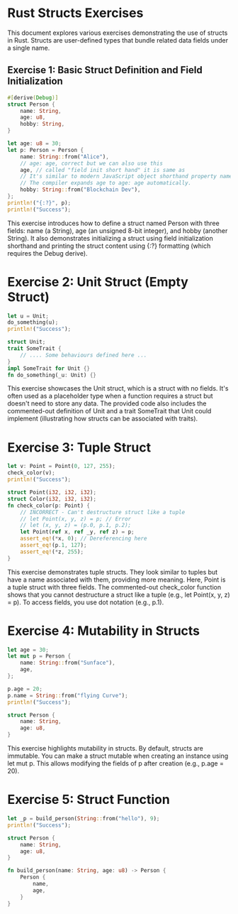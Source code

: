 # Rust Structs Exercises

This document explores various exercises demonstrating the use of structs in Rust. Structs are user-defined types that bundle related data fields under a single name.

## Exercise 1: Basic Struct Definition and Field Initialization

```rust
#[derive(Debug)]
struct Person {
    name: String,
    age: u8,
    hobby: String,
}

let age: u8 = 30;
let p: Person = Person {
    name: String::from("Alice"),
    // age: age, correct but we can also use this
    age, // called "field init short hand" it is same as
    // It's similar to modern JavaScript object shorthand property names.
    // The compiler expands age to age: age automatically.
    hobby: String::from("Blockchain Dev"),
};
println!("{:?}", p);
println!("Success");
```

This exercise introduces how to define a struct named Person with three fields: name (a String), age (an unsigned 8-bit integer), and hobby (another String). It also demonstrates initializing a struct using field initialization shorthand and printing the struct content using {:?} formatting (which requires the Debug derive).

# Exercise 2: Unit Struct (Empty Struct)
```rust
let u = Unit;
do_something(u);
println!("Success");

struct Unit;
trait SomeTrait {
    // .... Some behaviours defined here ...
}
impl SomeTrait for Unit {}
fn do_something(_u: Unit) {}
```
This exercise showcases the Unit struct, which is a struct with no fields. It's often used as a placeholder type when a function requires a struct but doesn't need to store any data. The provided code also includes the commented-out definition of Unit and a trait SomeTrait that Unit could implement (illustrating how structs can be associated with traits).

# Exercise 3: Tuple Struct
```rust
let v: Point = Point(0, 127, 255);
check_color(v);
println!("Success");

struct Point(i32, i32, i32);
struct Color(i32, i32, i32);
fn check_color(p: Point) {
    // INCORRECT - Can't destructure struct like a tuple
    // let Point(x, y, z) = p; // Error
    // let (x, y, z) = (p.0, p.1, p.2);
    let Point(ref x, ref _y, ref z) = p;
    assert_eq!(*x, 0); // Dereferencing here
    assert_eq!(p.1, 127);
    assert_eq!(*z, 255);
}
```
This exercise demonstrates tuple structs. They look similar to tuples but have a name associated with them, providing more meaning. Here, Point is a tuple struct with three fields. The commented-out check_color function shows that you cannot destructure a struct like a tuple (e.g., let Point(x, y, z) = p). To access fields, you use dot notation (e.g., p.1).


# Exercise 4: Mutability in Structs
```rust
let age = 30;
let mut p = Person {
    name: String::from("Sunface"),
    age,
};

p.age = 20;
p.name = String::from("flying Curve");
println!("Success");

struct Person {
    name: String,
    age: u8,
}
```
This exercise highlights mutability in structs. By default, structs are immutable. You can make a struct mutable when creating an instance using let mut p. This allows modifying the fields of p after creation (e.g., p.age = 20).

# Exercise 5: Struct Function
```rust
let _p = build_person(String::from("hello"), 9);
println!("Success");

struct Person {
    name: String,
    age: u8,
}

fn build_person(name: String, age: u8) -> Person {
    Person {
        name,
        age,
    }
}
```
